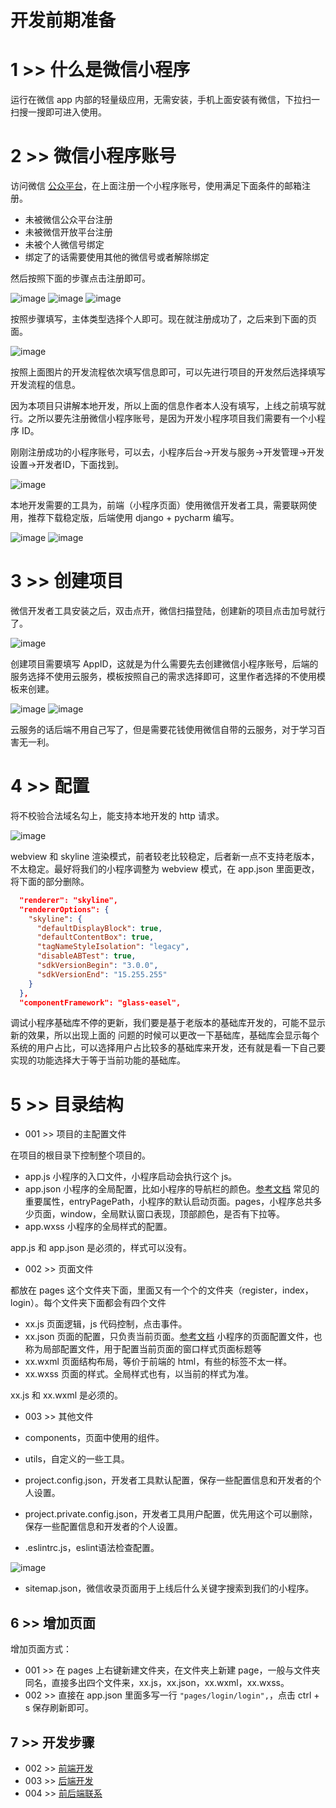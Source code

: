 # 开发前期准备

# 1 >> 什么是微信小程序

运行在微信 app 内部的轻量级应用，无需安装，手机上面安装有微信，下拉扫一扫搜一搜即可进入使用。

# 2 >> 微信小程序账号

访问微信 [公众平台](https://mp.weixin.qq.com/)，在上面注册一个小程序账号，使用满足下面条件的邮箱注册。

- 未被微信公众平台注册
- 未被微信开放平台注册
- 未被个人微信号绑定
- 绑定了的话需要使用其他的微信号或者解除绑定

然后按照下面的步骤点击注册即可。

![image](https://github.com/user-attachments/assets/7555fd0b-971c-483b-b3da-36663682535a)
![image](https://github.com/user-attachments/assets/d8181c02-5769-4177-ac37-47611f97da91)
![image](https://github.com/user-attachments/assets/073c8c52-fda4-4ea1-b52d-eb1eac8f0ef8)

按照步骤填写，主体类型选择个人即可。现在就注册成功了，之后来到下面的页面。

![image](https://github.com/user-attachments/assets/26cfc5ad-5c3c-4dda-9672-4b7cbe7eb617)

按照上面图片的开发流程依次填写信息即可，可以先进行项目的开发然后选择填写开发流程的信息。

因为本项目只讲解本地开发，所以上面的信息作者本人没有填写，上线之前填写就行。之所以要先注册微信小程序账号，是因为开发小程序项目我们需要有一个小程序 ID。

刚刚注册成功的小程序账号，可以去，小程序后台->开发与服务->开发管理->开发设置->开发者ID，下面找到。

![image](https://github.com/user-attachments/assets/6341f0a7-cdd6-4891-ae19-2d9c13a832a7)

本地开发需要的工具为，前端（小程序页面）使用微信开发者工具，需要联网使用，推荐下载稳定版，后端使用 django + pycharm 编写。

![image](https://github.com/user-attachments/assets/c1afeb60-112c-43d6-8c03-64b302e4c264)
![image](https://github.com/user-attachments/assets/f5a61a00-4507-4edb-8e71-0c67d553fb52)

# 3 >> 创建项目

微信开发者工具安装之后，双击点开，微信扫描登陆，创建新的项目点击加号就行了。

![image](https://github.com/user-attachments/assets/40688e52-5279-44e9-a204-13d2e6d9ad6b)

创建项目需要填写 AppID，这就是为什么需要先去创建微信小程序账号，后端的服务选择不使用云服务，模板按照自己的需求选择即可，这里作者选择的不使用模板来创建。

![image](https://github.com/user-attachments/assets/fad139ad-b7fb-4598-b10f-e3618d284cee)
![image](https://github.com/user-attachments/assets/b7e24e2d-b6b4-4ce9-a968-92f61096a9cf)

云服务的话后端不用自己写了，但是需要花钱使用微信自带的云服务，对于学习百害无一利。

# 4 >> 配置

将不校验合法域名勾上，能支持本地开发的 http 请求。

![image](https://github.com/user-attachments/assets/6ffaae2e-025b-41b4-8da5-912de937407e)

webview 和 skyline 渲染模式，前者较老比较稳定，后者新一点不支持老版本，不太稳定。最好将我们的小程序调整为 webview 模式，在 app.json 里面更改，将下面的部分删除。

```json
  "renderer": "skyline",
  "rendererOptions": {
    "skyline": {
      "defaultDisplayBlock": true,
      "defaultContentBox": true,
      "tagNameStyleIsolation": "legacy",
      "disableABTest": true,
      "sdkVersionBegin": "3.0.0",
      "sdkVersionEnd": "15.255.255"
    }
  },
  "componentFramework": "glass-easel",
```

调试小程序基础库不停的更新，我们要是基于老版本的基础库开发的，可能不显示新的效果，所以出现上面的 问题的时候可以更改一下基础库，基础库会显示每个系统的用户占比，可以选择用户占比较多的基础库来开发，还有就是看一下自己要实现的功能选择大于等于当前功能的基础库。

# 5 >> 目录结构

- 001 >> 项目的主配置文件

在项目的根目录下控制整个项目的。

- app.js 小程序的入口文件，小程序启动会执行这个 js。
- app.json 小程序的全局配置，比如小程序的导航栏的颜色。[参考文档](https://developers.weixin.qq.com/miniprogram/dev/reference/configuration/app.html)
    常见的重要属性，entryPagePath，小程序的默认启动页面。pages，小程序总共多少页面，window，全局默认窗口表现，顶部颜色，是否有下拉等。
- app.wxss 小程序的全局样式的配置。

app.js 和 app.json 是必须的，样式可以没有。

- 002 >> 页面文件

都放在 pages 这个文件夹下面，里面又有一个个的文件夹（register，index，login）。每个文件夹下面都会有四个文件

- xx.js 页面逻辑，js 代码控制，点击事件。
- xx.json 页面的配置，只负责当前页面。[参考文档](https://developers.weixin.qq.com/miniprogram/dev/reference/configuration/page.html)
    小程序的页面配置文件，也称为局部配置文件，用于配置当前页面的窗口样式页面标题等
- xx.wxml 页面结构布局，等价于前端的 html，有些的标签不太一样。
- xx.wxss 页面的样式。全局样式也有，以当前的样式为准。

xx.js 和 xx.wxml 是必须的。

- 003 >> 其他文件

- components，页面中使用的组件。
- utils，自定义的一些工具。
- project.config.json，开发者工具默认配置，保存一些配置信息和开发者的个人设置。
- project.private.config.json，开发者工具用户配置，优先用这个可以删除，保存一些配置信息和开发者的个人设置。
- .eslintrc.js，eslint语法检查配置。

![image](https://github.com/user-attachments/assets/e25c84ed-7db1-4910-862d-7c4f165b7fa6)

- sitemap.json，微信收录页面用于上线后什么关键字搜索到我们的小程序。

## 6 >> 增加页面

增加页面方式：

- 001 >> 在 pages 上右键新建文件夹，在文件夹上新建 page，一般与文件夹同名，直接多出四个文件来，xx.js，xx.json，xx.wxml，xx.wxss。
- 002 >> 直接在 app.json 里面多写一行 `"pages/login/login",`，点击 ctrl + s 保存刷新即可。

## 7 >> 开发步骤

- 002 >> [前端开发](https://github.com/fangqing408/02-BooksRecommend/blob/master/recognition/002.md)
- 003 >> [后端开发](https://github.com/fangqing408/02-BooksRecommend/blob/master/recognition/003.md)
- 004 >> [前后端联系](https://github.com/fangqing408/02-BooksRecommend/blob/master/recognition/004.md)
